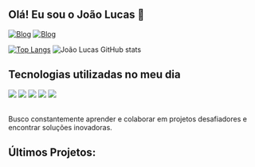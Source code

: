 ## Olá! Eu sou o João Lucas 👋
[![Blog](https://img.shields.io/badge/LinkedIn-0077B5?style=for-the-badge&logo=linkedin&logoColor=white)](https://co.linkedin.com)
[![Blog](https://img.shields.io/badge/Instagram-E4405F?style=for-the-badge&logo=instagram&logoColor=white)](https://instagram.com)

[![Top Langs](https://github-readme-stats.vercel.app/api/top-langs/?username=joao-lucas04&layout=donut&theme=tokyonight)](https://github.com/anuraghazra/github-readme-stats)
![João Lucas GitHub stats](https://github-readme-stats.vercel.app/api?username=joao-lucas04&show_icons=true&theme=tokyonight)

## Tecnologias utilizadas no meu dia
<div style="display: inline_block">
  <img aling="center" src="https://img.shields.io/badge/Java-ED8B00?style=for-the-badge&logo=openjdk&logoColor=white"/>
  <img aling="center" src="https://img.shields.io/badge/C%23-239120?style=for-the-badge&logo=c-sharp&logoColor=white"/>
  <img aling="center" src="https://img.shields.io/badge/JavaScript-F7DF1E?style=for-the-badge&logo=javascript&logoColor=black"/> 
  <img aling="center" src="https://img.shields.io/badge/HTML5-E34F26?style=for-the-badge&logo=html5&logoColor=white"/>
  <img aling="center" src="https://img.shields.io/badge/CSS3-1572B6?style=for-the-badge&logo=css3&logoColor=white"/>
</div><br/>

Busco constantemente aprender e colaborar em projetos desafiadores e encontrar soluções inovadoras.

## Últimos Projetos:
